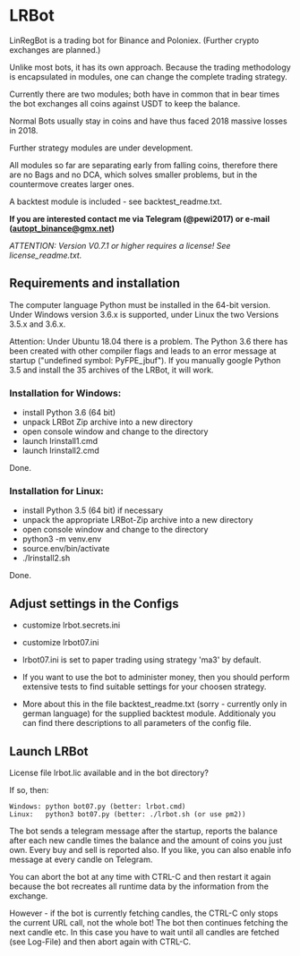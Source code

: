 # LRBot

LinRegBot is a trading bot for Binance and Poloniex.
(Further crypto exchanges are planned.)


Unlike most bots, it has its own approach. Because the trading methodology is encapsulated in modules, one can change the complete trading strategy.


Currently there are two modules; both have in common that in bear times the bot exchanges all coins against USDT to keep the balance.

Normal Bots usually stay in coins and have thus faced 2018 massive losses in 2018.


Further strategy modules are under development.

All modules so far are separating early from falling coins, therefore there are no Bags and no DCA, which solves smaller problems, but in the countermove creates larger ones.


A backtest module is included - see backtest_readme.txt.

**If you are interested contact me via Telegram (@pewi2017) or e-mail (autopt_binance@gmx.net)**


_ATTENTION: Version V0.7.1 or higher requires a license!
See license_readme.txt._




## Requirements and installation


The computer language Python must be installed in the 64-bit version. Under Windows version 3.6.x is supported, under Linux the two Versions 3.5.x and 3.6.x.

Attention: Under Ubuntu 18.04 there is a problem. The Python 3.6 there has been created with other compiler flags and leads to an error message at startup ("undefined symbol: PyFPE_jbuf").
If you manually google Python 3.5 and install the 35 archives of the LRBot, it will work.



### Installation for Windows:

- install Python 3.6 (64 bit)
- unpack LRBot Zip archive into a new directory
- open console window and change to the directory
- launch lrinstall1.cmd
- launch lrinstall2.cmd

Done.



### Installation for Linux:

- install Python 3.5 (64 bit) if necessary
- unpack the appropriate LRBot-Zip archive into a new directory
- open console window and change to the directory
- python3 -m venv.env
- source.env/bin/activate
- ./lrinstall2.sh

Done.


## Adjust settings in the Configs

- customize lrbot.secrets.ini

- customize lrbot07.ini

- lrbot07.ini is set to paper trading using strategy 'ma3' by default.

- If you want to use the bot to administer money, then you should perform extensive tests to find suitable settings for your choosen strategy.

- More about this in the file backtest_readme.txt (sorry - currently only in german language) for the supplied backtest module.
Additionaly you can find there descriptions to all parameters of the config file.



## Launch LRBot

License file lrbot.lic available and in the bot directory?

If so, then:

```
Windows: python bot07.py (better: lrbot.cmd)
Linux:   python3 bot07.py (better: ./lrbot.sh (or use pm2))
```

The bot sends a telegram message after the startup, reports the balance after each new candle times the balance and the amount of coins you just own. Every buy and sell is reported also. If you like, you can also enable info message at every candle on Telegram.

You can abort the bot at any time with CTRL-C and then restart it again because the bot recreates all runtime data by the information from the exchange.


However - if the bot is currently fetching candles, the CTRL-C only stops the current URL call, not the whole bot! The
bot then continues fetching the next candle etc. In this case you have to wait until all candles are fetched (see Log-File) and then abort again with CTRL-C.
